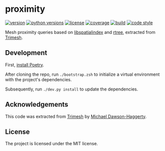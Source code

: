 # proximity

[![version](https://img.shields.io/pypi/v/proximity?style=flat-square)][pypi]
[![python versions](https://img.shields.io/pypi/pyversions/proximity?style=flat-square)][pypi]
[![license](https://img.shields.io/pypi/l/proximity?style=flat-square)][pypi]
[![coverage](https://img.shields.io/badge/coverage-100%25-brightgreen?style=flat-square)][coverage]
[![build](https://img.shields.io/circleci/project/github/lace/proximity/master?style=flat-square)][build]
[![code style](https://img.shields.io/badge/code%20style-black-black?style=flat-square)][black]

Mesh proximity queries based on [libspatialindex][] and [rtree][], extracted
from [Trimesh][].

[pypi]: https://pypi.org/project/proximity/
[coverage]: https://github.com/lace/proximity/blob/master/.coveragerc#L2
[build]: https://circleci.com/gh/lace/proximity/tree/master
[docs build]: https://proximity.readthedocs.io/en/latest/
[black]: https://black.readthedocs.io/en/stable/
[libspatialindex]: https://libspatialindex.org/
[rtree]: https://toblerity.org/rtree/
[trimesh]: https://trimsh.org/


## Development

First, [install Poetry][].

After cloning the repo, run `./bootstrap.zsh` to initialize a virtual
environment with the project's dependencies.

Subsequently, run `./dev.py install` to update the dependencies.

[install poetry]: https://python-poetry.org/docs/#installatio


## Acknowledgements

This code was extracted from [Trimesh][] by [Michael Dawson-Haggerty][mikedh].

[mikedh]: https://github.com/mikedh


## License

The project is licensed under the MIT license.
